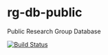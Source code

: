 # rg-db-public
Public Research Group Database

[![Build Status](https://travis-ci.org/Billingegroup/rg-db-public.svg?branch=master)](https://travis-ci.org/Billingegroup/rg-db-public)